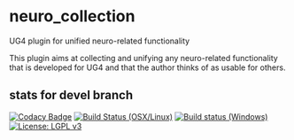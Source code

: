# neuro_collection
UG4 plugin for unified neuro-related functionality

This plugin aims at collecting and unifying any neuro-related functionality that is developed for UG4 and that the author thinks of as usable for others.

## stats for devel branch
[![Codacy Badge](https://api.codacy.com/project/badge/Grade/f95c268e7cf74532808d608f32137f0d)](https://app.codacy.com/gh/NeuroBox3D/neuro_collection?utm_source=github.com&utm_medium=referral&utm_content=NeuroBox3D/neuro_collection&utm_campaign=Badge_Grade_Dashboard)
[![Build Status (OSX/Linux)](https://travis-ci.org/NeuroBox3D/neuro_collection.svg?branch=master)](https://travis-ci.org/NeuroBox3D/neuro_collection)
[![Build status (Windows)](https://ci.appveyor.com/api/projects/status/di4nw042lggbyah8?svg=true)](https://ci.appveyor.com/project/stephanmg/neuro-collection)
[![License: LGPL v3](https://img.shields.io/badge/License-LGPL%20v3-blue.svg)](https://www.gnu.org/licenses/lgpl-3.0)

